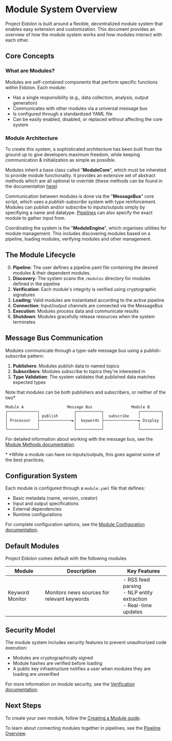 # Module System Overview

Project Eidolon is built around a flexible, decentralized module system that enables easy extension and customization. This document provides an overview of how the module system works and how modules interact with each other.

## Core Concepts

### What are Modules?

Modules are self-contained components that perform specific functions within Eidolon. Each module:

- Has a single responsibility (e.g., data collection, analysis, output generation)
- Communicates with other modules via a universal message bus
- Is configured through a standardized YAML file
- Can be easily enabled, disabled, or replaced without affecting the core system

### Module Architecture

To create this system, a sophisticated architecture has been built from the ground up to give developers maximum freedom, while keeping communication & initialization as simple as possible.

Modules inherit a base class called "**ModuleCore**", which must be inhereted to provide module functionality. It provides an extensive set of abstract methods which are all optional to override (these methods can be found in the documentation [here](methods.md))

Communication between modules is done via the "**MessageBus**" core script, which uses a *publish-subscribe* system with type reinforcement. Modules can publish and/or subscribe to inputs/outputs simply by specifiying a name and datatype. [Pipelines](../pipelines/1-overview.md) can also specify the exact module to gather input from.

Coordinating the system is the "**ModuleEngine**", which organises utilities for module management. This includes discovering modules based on a pipeline, loading modules, verifying modules and other management.

## The Module Lifecycle

0. **Pipeline**: The user defines a pipeline.yaml file containing the desired modules & their dependent modules.
1. **Discovery**: The system scans the `/modules` directory for modules defined in the pipeline
2. **Verification**: Each module's integrity is verified using cryptographic signatures
3. **Loading**: Valid modules are instantiated according to the active pipeline
4. **Connection**: Input/output channels are connected via the MessageBus
5. **Execution**: Modules process data and communicate results
6. **Shutdown**: Modules gracefully release resources when the system terminates

## Message Bus Communication

Modules communicate through a type-safe message bus using a publish-subscribe pattern:

1. **Publishers**: Modules publish data to named topics
2. **Subscribers**: Modules subscribe to topics they're interested in
3. **Type Validation**: The system validates that published data matches expected types

Note that modules can be both publishers and subscribers, or neither of the two\*

```
Module A                   Message Bus                 Module B
┌─────────────┐               ┌───────────┐               ┌─────────┐
│             │ publish       │           │  subscribe    │         │
│ Processor   ├──────────────►│  keywords ├───────────────► Display │
│             │               │           │               │         │
└─────────────┘               └───────────┘               └─────────┘
```

For detailed information about working with the message bus, see the [Module Methods documentation](methods.md).

\* *While a module can have no inputs/outputs, this goes against some of the best practices.

## Configuration System

Each module is configured through a `module.yaml` file that defines:

- Basic metadata (name, version, creator)
- Input and output specifications
- External dependencies
- Runtime configurations

For complete configuration options, see the [Module Configuration documentation](config.md).

## Default Modules

Project Eidolon comes default with the following modules

| Module | Description | Key Features |
|--------|-------------|-------------|
| Keyword Monitor | Monitors news sources for relevant keywords | - RSS feed parsing<br>- NLP entity extraction<br>- Real-time updates |

## Security Model

The module system includes security features to prevent unauthorized code execution:

- Modules are cryptographically signed
- Module hashes are verified before loading
- A public key infrastructure notifies a user when modules they are loading are unverified

For more information on module security, see the [Verification documentation](verification.md).

## Next Steps

To create your own module, follow the [Creating a Module guide](2-creating-a-module.md).

To learn about connecting modules together in pipelines, see the [Pipeline Overview](../pipelines/1-overview.md).